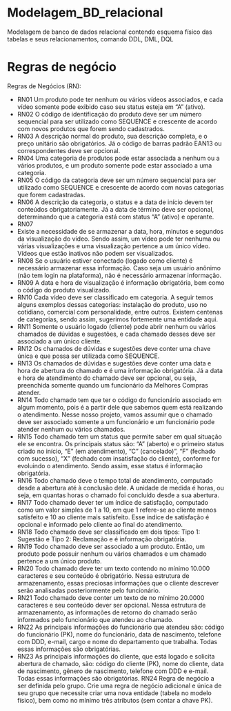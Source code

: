 # Modelagem_BD_relacional
Modelagem de banco de dados relacional contendo esquema físico das tabelas e seus relacionamentos, comando DDL, DML, DQL

# Regras de negócio 

Regras de Negócios (RN):

* RN01
Um produto pode ter nenhum ou vários vídeos associados, e cada vídeo somente pode exibido caso seu status esteja em “A” (ativo).
* RN02
O código de identificação do produto deve ser um número sequencial para ser utilizado como SEQUENCE e crescente de acordo com novos produtos que forem sendo cadastrados.
* RN03
A descrição normal do produto, sua descrição completa, e o preço unitário são obrigatórios. Já o código de barras padrão EAN13 ou correspondentes deve ser opcional.
* RN04
Uma categoria de produtos pode estar associada a nenhum ou a vários produtos, e um produto somente pode estar associado a uma categoria.
* RN05
O código da categoria deve ser um número sequencial para ser utilizado como SEQUENCE e crescente de acordo com novas categorias que forem cadastradas.
* RN06
A descrição da categoria, o status e a data de início devem ter conteúdos obrigatoriamente. Já a data de término deve ser opcional, determinando que a categoria está com status “A” (ativo) e operante.
* RN07
* Existe a necessidade de se armazenar a data, hora, minutos e segundos da visualização do vídeo. Sendo assim, um vídeo pode ter nenhuma ou várias visualizações e uma visualização pertence a um único vídeo. Vídeos que estão inativos  não podem ser  visualizados.
* RN08
Se o usuário estiver conectado (logado como cliente) é necessário armazenar essa informação. Caso seja um usuário anônimo (não tem login na plataforma), não é necessário armazenar informação.
* RN09
A data e hora de visualização é informação obrigatória, bem como o código do produto visualizado.
* RN10
Cada vídeo deve ser classificado em categoria. A seguir temos alguns exemplos dessas categorias: instalação do produto, uso no cotidiano, comercial com personalidade, entre outros. Existem centenas de categorias, sendo assim, sugerimos fortemente uma entidade aqui.
* RN11
Somente o usuário logado (cliente) pode abrir nenhum ou vários chamados de dúvidas e sugestões, e cada chamado desses deve ser associado a um único cliente.
* RN12
Os chamados de dúvidas e sugestões deve conter uma chave única e que possa ser utilizada como SEQUENCE.
* RN13
Os chamados de dúvidas e sugestões deve conter uma data e hora de abertura do chamado e é uma informação obrigatória. Já a data e hora de atendimento do chamado deve ser opcional, ou seja, preenchida somente quando um funcionário da Melhores Compras atender.
* RN14
Todo chamado tem que ter o código do funcionário associado em algum momento, pois é a partir dele que sabemos quem está realizando o atendimento. Nesse nosso projeto, vamos assumir que o chamado deve ser associado somente a um funcionário e um funcionário pode atender nenhum ou vários chamados.
* RN15
Todo chamado tem um status que permite saber em qual situação ele se encontra. Os principais status são: “A” (aberto) e o primeiro status criado no início, “E” (em atendimento), “C” (cancelado)”, “F” (fechado com sucesso), “X” (fechado com insatisfação do cliente), conforme for evoluindo o atendimento. Sendo assim, esse status é informação obrigatória.
* RN16
Todo chamado deve o tempo total de atendimento, computado desde a abertura até à conclusão dele. A unidade de medida é horas, ou seja, em quantas horas o chamado foi concluído desde a sua abertura.
* RN17
Todo chamado dever ter um índice de satisfação, computado como um valor simples de 1 a 10, em que 1 refere-se ao cliente menos satisfeito e 10 ao cliente mais satisfeito. Esse índice de satisfação é opcional e informado pelo cliente ao final do atendimento.
* RN18
Todo chamado deve ser classificado em  dois tipos:
Tipo 1: Sugestão e  Tipo 2: Reclamação e é informação obrigatória.
* RN19
Todo chamado deve ser associado a um produto. Então, um produto pode possuir nenhum ou vários chamados e um chamado pertence a um único produto.
* RN20
Todo chamado deve ter um texto contendo no mínimo 10.000 caracteres e seu conteúdo é obrigatório. Nessa estrutura de armazenamento, essas preciosas informações que o cliente descrever serão analisadas posteriormente pelo funcionário.
* RN21
Todo chamado deve conter um texto de no mínimo 20.0000 caracteres e seu conteúdo dever ser opcional. Nessa estrutura de armazenamento, as informações de retorno do chamado serão informados pelo funcionário que atendeu ao chamado.
* RN22
As principais informações do funcionário que atendeu são: código do funcionário (PK), nome do funcionário, data de nascimento, telefone com DDD, e-mail, cargo e nome do departamento que trabalha. Todas essas informações são obrigatórias.
* RN23
As principais informações do cliente, que está logado e solicita abertura de chamado, são: código do cliente (PK), nome do cliente, data de nascimento, gênero de nascimento, telefone com DDD e e-mail. Todas essas informações são obrigatórias.
RN24
Regra de negócio a ser definida pelo grupo. Crie uma regra de negócio adicional e única de seu grupo que necessite criar uma nova entidade (tabela no modelo físico), bem como no mínimo três atributos (sem contar a chave PK).

